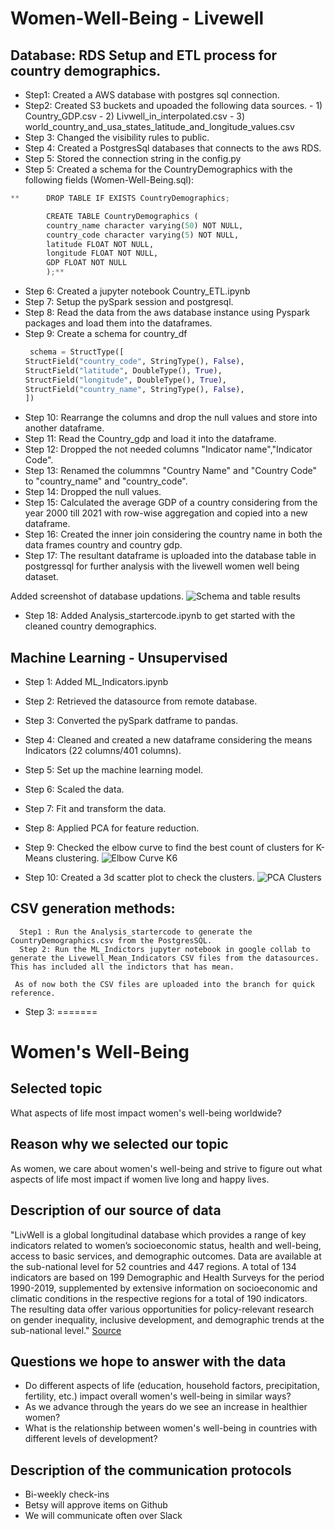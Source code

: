 
# Women-Well-Being - Livewell

## Database: RDS Setup and ETL process for country demographics.

- Step1: Created a AWS database with postgres sql connection.
- Step2: Created S3 buckets and upoaded the following data sources.
       - 1) Country_GDP.csv
       - 2) Livwell_in_interpolated.csv
       - 3) world_country_and_usa_states_latitude_and_longitude_values.csv
- Step 3: Changed the visibility rules to public.
- Step 4: Created a PostgresSql databases that connects to the aws RDS.
- Step 5: Stored the connection string in the config.py
- Step 5: Created a schema for the CountryDemographics with the following fields (Women-Well-Being.sql):
        
```python
**      DROP TABLE IF EXISTS CountryDemographics;

        CREATE TABLE CountryDemographics (
        country_name character varying(50) NOT NULL,
        country_code character varying(5) NOT NULL,
        latitude FLOAT NOT NULL,
        longitude FLOAT NOT NULL,
        GDP FLOAT NOT NULL
        );**
```

- Step 6: Created a jupyter notebook Country_ETL.ipynb
- Step 7: Setup the pySpark session and postgresql.
- Step 8: Read the data from the aws database instance using Pyspark packages and load them into the dataframes.
- Step 9: Create a schema for country_df
   ```python
    schema = StructType([
  StructField("country_code", StringType(), False),  
  StructField("latitude", DoubleType(), True),
  StructField("longitude", DoubleType(), True),
  StructField("country_name", StringType(), False),
  ])
   ```
- Step 10: Rearrange the columns and drop the null values and store into another dataframe.
- Step 11: Read the Country_gdp and load it into the dataframe.
- Step 12: Dropped the not needed columns "Indicator name","Indicator Code".
- Step 13: Renamed the colummns "Country Name" and "Country Code" to "country_name" and "country_code".
- Step 14: Dropped the null values.
- Step 15: Calculated the average GDP of a country considering from the year 2000 till 2021 with row-wise aggregation and copied into a new dataframe.
- Step 16: Created the inner join considering the country name in both the data frames country and country gdp.
- Step 17: The resultant dataframe is uploaded into the database table in postgressql for further analysis with the livewell women well being dataset.

Added screenshot of database updations.
![Schema and table results](https://user-images.githubusercontent.com/111100908/210674327-ba064496-361c-4ee5-8bca-939dbfe21ea4.png)

- Step 18: Added Analysis_startercode.ipynb to get started with the cleaned country demographics.


## Machine Learning - Unsupervised
- Step 1: Added ML_Indicators.ipynb
- Step 2: Retrieved the datasource from remote database.
- Step 3: Converted the pySpark datframe to pandas.
- Step 4: Cleaned and created a new dataframe considering the means Indicators (22 columns/401 columns).
- Step 5: Set up the machine learning model.
- Step 6: Scaled the data.
- Step 7: Fit and transform the data.
- Step 8: Applied PCA for feature reduction.
- Step 9: Checked the elbow curve to find the best count of clusters for K-Means clustering.
![Elbow Curve K6](https://user-images.githubusercontent.com/111100908/210919519-61c83295-25d7-453d-b175-0ac028a9ed43.png)


- Step 10: Created a 3d scatter plot to check the clusters.
![PCA Clusters](https://user-images.githubusercontent.com/111100908/210919588-4998c04d-31e4-46e6-98f4-6b2beb9018a1.png)

## CSV generation methods:
      Step1 : Run the Analysis_startercode to generate the CountryDemographics.csv from the PostgresSQL.
      Step 2: Run the ML_Indictors jupyter notebook in google collab to generate the Livewell_Mean_Indicators CSV files from the datasources. This has included all the indictors that has mean. 
       
     As of now both the CSV files are uploaded into the branch for quick reference.


- Step 3:
=======
# Women's Well-Being

## Selected topic
What aspects of life most impact women's well-being worldwide?


## Reason why we selected our topic 
As women, we care about women's well-being and strive to figure out what aspects of life most impact if women live long and happy lives.

## Description of our source of data
"LivWell is a global longitudinal database which provides a range of key indicators related to women’s socioeconomic status, health and well-being, access to basic services, and demographic outcomes. Data are available at the sub-national level for 52 countries and 447 regions. A total of 134 indicators are based on 199 Demographic and Health Surveys for the period 1990-2019, supplemented by extensive information on socioeconomic and climatic conditions in the respective regions for a total of 190 indicators. The resulting data offer various opportunities for policy-relevant research on gender inequality, inclusive development, and demographic trends at the sub-national level." [Source]([url](https://www.kaggle.com/datasets/konradb/wellbeing-of-women-in-52-countries?resource=download))

## Questions we hope to answer with the data
- Do different aspects of life (education, household factors, precipitation, fertility, etc.) impact overall women's well-being in similar ways?
- As we advance through the years do we see an increase in healthier women?
- What is the relationship between women's well-being in countries with different levels of development?

## Description of the communication protocols
- Bi-weekly check-ins
- Betsy will approve items on Github
- We will communicate often over Slack

